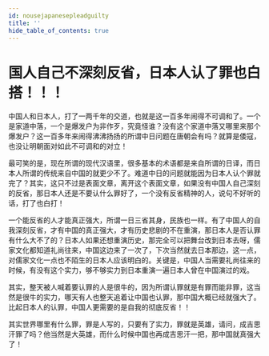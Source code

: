 ```yaml
---
id: nousejapanesepleadguilty
title: ''
hide_table_of_contents: true
---
```


# 国人自己不深刻反省，日本人认了罪也白搭！！！

中国人和日本人，打了一两千年的交道，也就是这一百多年闹得不可调和了。一个是家道中落，一个是爆发户为非作歹，究竟怪谁？没有这个家道中落又哪里来那个爆发户？这一百多年来闹得沸沸扬扬的所谓中日问题在唐朝会有吗？就算是倭寇，也没让明朝面对如此不可调和的对立！

最可笑的是，现在所谓的现代汉语里，很多基本的术语都是来自所谓的日译，而日本人所谓的传统来自中国的就更少不了。难道中日的问题就能因为日本人认个罪就完了？其实，这只不过是表面文章，离开这个表面文章，如果没有中国人自己深刻的反省，那日本人还是不要认什么罪好了，一个没有反省精神的人，说句不好听的话，打了也白打！

一个能反省的人才能真正强大，所谓一日三省其身，民族也一样。有了中国人的自我深刻反省，才有中国的真正强大，才有历史悲剧的不在重演，那日本人是否认罪有什么大不了的？日本人如果还想重演历史，那完全可以把舞台改到日本去呀，儒家文化都知道礼尚往来，中国这边来了一次了，下次当然就去日本那边，这一点，对儒家文化一点也不陌生的日本人应该明白的。关键是，中国人当需要礼尚往来的时候，有没有这个实力，够不够实力到日本重演一遍日本人曾在中国演过的戏。

 其实，整天被人喊着要认罪的人是很牛的，因为所谓认罪就是有罪而能非罪，这当然是很牛的实力，哪天有人也整天追着让中国也认罪，那中国大概已经就强大了。比起日本人的认罪，中国人更需要的是自我的彻底反省！！

 其实世界哪里有什么罪，罪是人写的，只要有了实力，罪就是英雄，请问，成吉思汗罪了吗？他当然是大英雄，而什么时候中国也再成吉思汗一把，那中国就真强大了！